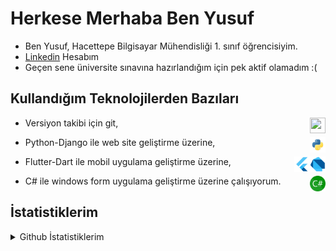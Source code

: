 # Herkese Merhaba Ben Yusuf 
+ Ben Yusuf, Hacettepe Bilgisayar Mühendisliği 1. sınıf öğrencisiyim.
+ [Linkedin](https://www.linkedin.com/in/yusuf-ipek-244b59253/) Hesabım
+ Geçen sene üniversite sınavına hazırlandığım için pek aktif olamadım :(

## Kullandığım Teknolojilerden Bazıları

<img align="right"  src="[https://git-scm.com/images/logos/2color-lightbg@2x.png]" width="25" height="25" />

+ Versiyon takibi için git,

<img align="right"  src="https://raw.githubusercontent.com/github/explore/80688e429a7d4ef2fca1e82350fe8e3517d3494d/topics/python/python.png" width="25" height="25" />

+ Python-Django ile web site geliştirme üzerine,

<img align="right"  src="https://raw.githubusercontent.com/github/explore/80688e429a7d4ef2fca1e82350fe8e3517d3494d/topics/dart/dart.png" width="25" height="25" />
<img align="right"  src="https://raw.githubusercontent.com/github/explore/80688e429a7d4ef2fca1e82350fe8e3517d3494d/topics/flutter/flutter.png" width="25" height="25" />

+ Flutter-Dart ile mobil uygulama geliştirme üzerine,

<img align="right"  src="https://raw.githubusercontent.com/github/explore/80688e429a7d4ef2fca1e82350fe8e3517d3494d/topics/csharp/csharp.png" width="25" height="25" />

+ C# ile windows form uygulama geliştirme üzerine 
çalışıyorum.


## İstatistiklerim

<details>
<summary>Github İstatistiklerim</summary>
<img src="https://github-readme-stats.vercel.app/api?username=Yusufpek&theme=dark" >
</details>
